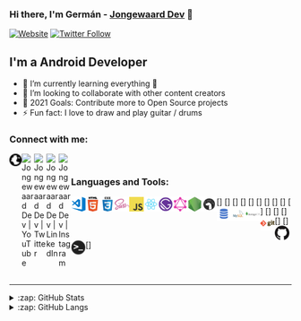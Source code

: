 ### Hi there, I'm Germán - [Jongewaard Dev][website] 👋

 [![Website](https://img.shields.io/website?label=german-jongewaard.github.io&style=for-the-badge&url=https%3A%2F%2Fcodestackr.com)](https://german-jongewaard.github.io/)
[![Twitter Follow](https://img.shields.io/twitter/follow/lunado?color=1DA1F2&logo=twitter&style=for-the-badge)](https://twitter.com/intent/follow?original_referer=https%3A%2F%2Fgithub.com%2FcodeSTACKr&screen_name=lunado)

## I'm a Android Developer

- 🌱 I’m currently learning everything 🤣
- 👯 I’m looking to collaborate with other content creators
- 🥅 2021 Goals: Contribute more to Open Source projects
- ⚡ Fun fact: I love to draw and play guitar / drums

### Connect with me:

[<img align="left" alt="german-jongewaard.github.io" width="22px" src="https://raw.githubusercontent.com/iconic/open-iconic/master/svg/globe.svg" />][website]
[<img align="left" alt="Jongewaard Dev | YouTube" width="22px" src="https://cdn.jsdelivr.net/npm/simple-icons@v3/icons/youtube.svg" />][youtube]
[<img align="left" alt="Jongewaard Dev | Twitter" width="22px" src="https://cdn.jsdelivr.net/npm/simple-icons@v3/icons/twitter.svg" />][twitter]
[<img align="left" alt="Jongewaard Dev | LinkedIn" width="22px" src="https://cdn.jsdelivr.net/npm/simple-icons@v3/icons/linkedin.svg" />][linkedin]
[<img align="left" alt="Jongewaard Dev | Instagram" width="22px" src="https://cdn.jsdelivr.net/npm/simple-icons@v3/icons/instagram.svg" />][instagram]

<br />

### Languages and Tools:

[<img align="left" alt="Visual Studio Code" width="26px" src="https://raw.githubusercontent.com/github/explore/80688e429a7d4ef2fca1e82350fe8e3517d3494d/topics/visual-studio-code/visual-studio-code.png" />]
[<img align="left" alt="HTML5" width="26px" src="https://raw.githubusercontent.com/github/explore/80688e429a7d4ef2fca1e82350fe8e3517d3494d/topics/html/html.png" />]
[<img align="left" alt="CSS3" width="26px" src="https://raw.githubusercontent.com/github/explore/80688e429a7d4ef2fca1e82350fe8e3517d3494d/topics/css/css.png" />]
[<img align="left" alt="Sass" width="26px" src="https://raw.githubusercontent.com/github/explore/80688e429a7d4ef2fca1e82350fe8e3517d3494d/topics/sass/sass.png" />]
[<img align="left" alt="JavaScript" width="26px" src="https://raw.githubusercontent.com/github/explore/80688e429a7d4ef2fca1e82350fe8e3517d3494d/topics/javascript/javascript.png" />]
[<img align="left" alt="React" width="26px" src="https://raw.githubusercontent.com/github/explore/80688e429a7d4ef2fca1e82350fe8e3517d3494d/topics/react/react.png" />]
[<img align="left" alt="Gatsby" width="26px" src="https://raw.githubusercontent.com/github/explore/e94815998e4e0713912fed477a1f346ec04c3da2/topics/gatsby/gatsby.png" />]
[<img align="left" alt="GraphQL" width="26px" src="https://raw.githubusercontent.com/github/explore/80688e429a7d4ef2fca1e82350fe8e3517d3494d/topics/graphql/graphql.png" />]
[<img align="left" alt="Node.js" width="26px" src="https://raw.githubusercontent.com/github/explore/80688e429a7d4ef2fca1e82350fe8e3517d3494d/topics/nodejs/nodejs.png" />]
[<img align="left" alt="Deno" width="26px" src="https://raw.githubusercontent.com/github/explore/361e2821e2dea67711cde99c9c40ed357061cf27/topics/deno/deno.png" />]
[<img align="left" alt="SQL" width="26px" src="https://raw.githubusercontent.com/github/explore/80688e429a7d4ef2fca1e82350fe8e3517d3494d/topics/sql/sql.png" />]
[<img align="left" alt="MySQL" width="26px" src="https://raw.githubusercontent.com/github/explore/80688e429a7d4ef2fca1e82350fe8e3517d3494d/topics/mysql/mysql.png" />]
[<img align="left" alt="MongoDB" width="26px" src="https://raw.githubusercontent.com/github/explore/80688e429a7d4ef2fca1e82350fe8e3517d3494d/topics/mongodb/mongodb.png" />]
[<img align="left" alt="Git" width="26px" src="https://raw.githubusercontent.com/github/explore/80688e429a7d4ef2fca1e82350fe8e3517d3494d/topics/git/git.png" />]
[<img align="left" alt="GitHub" width="26px" src="https://raw.githubusercontent.com/github/explore/78df643247d429f6cc873026c0622819ad797942/topics/github/github.png" />]
[<img align="left" alt="Terminal" width="26px" src="https://raw.githubusercontent.com/github/explore/80688e429a7d4ef2fca1e82350fe8e3517d3494d/topics/terminal/terminal.png" />]

<br />
<br />

---
 
<details>
  <summary>:zap: GitHub Stats</summary>

![Anurag's GitHub stats](https://github-readme-stats.vercel.app/api?username=german-jongewaard&show_icons=true&theme=radical)<!-- <img align="left" alt="Jongewaard Dev's GitHub Stats" src="https://github-readme-stats.german-jongewaard.vercel.app/api?username=german-jongewaard&show_icons=true&hide_border=true" /> -->

</details>

<details>
  <summary>:zap: GitHub Langs</summary>
 
[![Top Langs](https://github-readme-stats.vercel.app/api/top-langs/?username=german-jongewaard&layout=compact)](https://github.com/german-jongewaard)

 </details>

[website]: https://german-jongewaard.github.io/ 
[twitter]: https://twitter.com/lunado 
[youtube]: https://www.youtube.com/channel/UC6rJ3gCBxijS2F7IGEB2M_w 
[instagram]: https://www.instagram.com/jongewaard.dev/ 
[linkedin]: https://www.linkedin.com/in/germanjongewaard/?trk=public-profile-join-page
